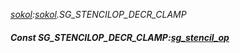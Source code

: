 _[sokol](../../modules/sokol/sokol-module.md):[sokol](../../modules/sokol/sokol-module.md).SG\_STENCILOP\_DECR\_CLAMP_
##### Const SG\_STENCILOP\_DECR\_CLAMP:[sg_stencil_op](../../modules/sokol/sokol-sg_stencil_op.md)

